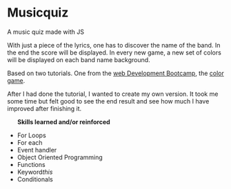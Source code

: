 # Musicquiz

A music quiz made with JS

With just a piece of the lyrics, one has to discover the name of the band. In the end the score will be displayed. In every new game, a new set of colors will be displayed on each band name background.

Based on two tutorials. One from the [web Development Bootcamp](https://www.udemy.com/the-web-developer-bootcamp/), the [color game](https://github.com/mugas/colorfullgame).

After I had done the tutorial, I wanted to create my own version. It took me some time but felt good to see the end result and see how much I have improved after finishing it.


<ul>
<p><strong>Skills learned and/or reinforced</strong></p>
<li>For Loops</li>
<li>For each</li>
<li>Event handler</li>
<li>Object Oriented Programming</li>
<li>Functions</li>
<li>Keyword<em>this</em></li>
<li>Conditionals</li>
</ul>


